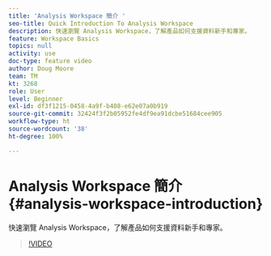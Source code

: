 ```yaml
---
title: 'Analysis Workspace 簡介 '
seo-title: Quick Introduction To Analysis Workspace
description: 快速瀏覽 Analysis Workspace，了解產品如何支援資料新手和專家。
feature: Workspace Basics
topics: null
activity: use
doc-type: feature video
author: Doug Moore
team: TM
kt: 3268
role: User
level: Beginner
exl-id: df3f1215-0458-4a9f-b408-e62e07a0b919
source-git-commit: 32424f3f2b05952fe4df9ea91dcbe51684cee905
workflow-type: ht
source-wordcount: '38'
ht-degree: 100%

---
```


# Analysis Workspace 簡介 {#analysis-workspace-introduction}

快速瀏覽 Analysis Workspace，了解產品如何支援資料新手和專家。

>[!VIDEO](https://video.tv.adobe.com/v/28165/?quality=12)
